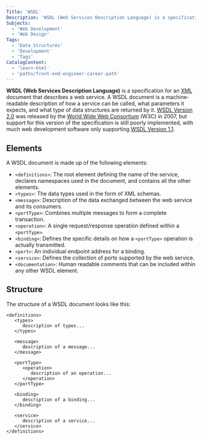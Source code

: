 ```yaml
---
Title: 'WSDL'
Description: 'WSDL (Web Services Description Language) is a specification for an XML document that describes a web service.'
Subjects:
  - 'Web Development'
  - 'Web Design'
Tags:
  - 'Data Structures'
  - 'Development'
  - 'Tags'
CatalogContent:
  - 'learn-html'
  - 'paths/front-end-engineer-career-path'
---
```


**WSDL (Web Services Description Language)** is a specification for an [XML](https://www.codecademy.com/resources/docs/general/xml) document that describes a web service. A WSDL document is a machine-readable description of how a service can be called, what parameters it expects, and what type of data structures are returned by it. [WSDL Version 2.0](https://www.w3.org/TR/wsdl/) was released by the [World Wide Web Consortium](https://www.w3.org/standards/) (W3C) in 2007, but support for this version of the specification is still poorly implemented, with much web development software only supporting [WSDL Version 1.1](https://www.w3.org/TR/2001/NOTE-wsdl-20010315).

## Elements

A WSDL document is made up of the following elements:

- `<definitions>`: The root element defining the name of the service, declares namespaces used in the document, and contains all the other elements.
- `<types>`: The data types used in the form of XML schemas.
- `<message>`: Description of the data exchanged between the web service and its consumers.
- `<portType>`: Combines multiple messages to form a complete transaction.
- `<operation>`: A single request/response operation defined within a `<portType>`.
- `<binding>`: Defines the specific details on how a `<portType>` operation is actually transmitted.
- `<port>`: An individual endpoint address for a binding.
- `<service>`: Defines the collection of ports supported by the web service.
- `<documentation>`: Human readable comments that can be included within any other WSDL element.

## Structure

The structure of a WSDL document looks like this:

```pseudo
<definitions>
   <types>
      description of types...
   </types>

   <message>
      description of a message...
   </message>

   <portType>
      <operation>
         description of an operation...  
      </operation>
   </portType>

   <binding>
      description of a binding...
   </binding>

   <service>
      description of a service...
   </service>
</definitions>
```
